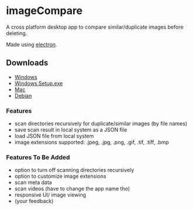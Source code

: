 # imageCompare

A cross platform desktop app to compare similar/duplicate images before deleting.

Made using [electron](https://www.electronjs.org).

## Downloads
- [Windows](https://github.com/muhallilahnaf/image-compare-app/releases/download/1.0.0/image-compare-app-v1.0.0-win32-ia32.zip)
- [Windows Setup.exe](https://github.com/muhallilahnaf/image-compare-app/releases/download/1.0.0/Setup.exe)
- [Mac](https://github.com/muhallilahnaf/image-compare-app/releases/download/1.0.0/imageCompare-v1.0.0-darwin-x64.zip)
- [Debian](https://github.com/muhallilahnaf/image-compare-app/releases/download/1.0.0/image-compare-app-v1.0.0-linux-x64.zip)

### Features
- scan directories recursively for duplicate/similar images (by file names)
- save scan result in local system as a JSON file
- load JSON file from local system
- image extensions supported: .jpeg, .jpg, .png, .gif, .tif, .tiff, .bmp

### Features To Be Added
- option to turn off scanning directories recursively
- option to customize image extensions
- scan meta data
- scan videos (have to change the app name tho)
- responsive UI/ image viewing
- (your feedback)